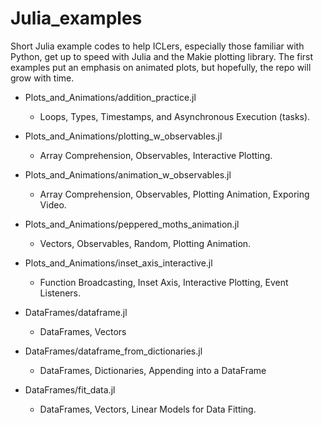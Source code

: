 # Julia_examples
Short Julia example codes to help ICLers, especially those familiar with Python, get up to speed with Julia and the Makie plotting library. The first examples put an emphasis on animated plots, but hopefully, the repo will grow with time.



- Plots_and_Animations/addition_practice.jl  
    - Loops, Types, Timestamps, and Asynchronous Execution (tasks).

- Plots_and_Animations/plotting_w_observables.jl  
    - Array Comprehension, Observables, Interactive Plotting.

- Plots_and_Animations/animation_w_observables.jl  
    - Array Comprehension, Observables, Plotting Animation, Exporing Video.

- Plots_and_Animations/peppered_moths_animation.jl
    - Vectors, Observables, Random, Plotting Animation.

- Plots_and_Animations/inset_axis_interactive.jl  
    - Function Broadcasting, Inset Axis, Interactive Plotting, Event Listeners.

- DataFrames/dataframe.jl  
    - DataFrames, Vectors

- DataFrames/dataframe_from_dictionaries.jl
    - DataFrames, Dictionaries, Appending into a DataFrame

- DataFrames/fit_data.jl
    - DataFrames, Vectors, Linear Models for Data Fitting.
